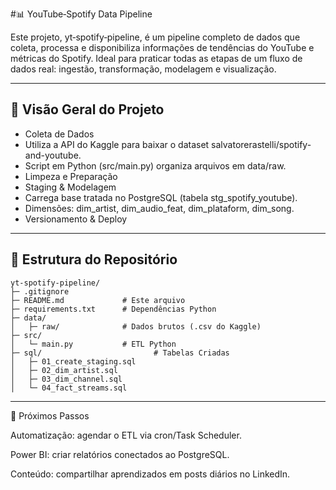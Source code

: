 #📊 YouTube‑Spotify Data Pipeline

Este projeto, yt‑spotify‑pipeline, é um pipeline completo de dados que coleta, processa e disponibiliza informações de tendências do YouTube e métricas do Spotify. Ideal para praticar todas as etapas de um fluxo de dados real: ingestão, transformação, modelagem e visualização.

---

## 🚀 Visão Geral do Projeto

- Coleta de Dados
- Utiliza a API do Kaggle para baixar o dataset salvatorerastelli/spotify-and-youtube.
- Script em Python (src/main.py) organiza arquivos em data/raw.
- Limpeza e Preparação
- Staging & Modelagem
- Carrega base tratada no PostgreSQL (tabela stg_spotify_youtube).
- Dimensões: dim_artist, dim_audio_feat, dim_plataform, dim_song.
- Versionamento & Deploy

---

## 📂 Estrutura do Repositório

```
yt-spotify-pipeline/
├─ .gitignore
├─ README.md             # Este arquivo
├─ requirements.txt      # Dependências Python
├─ data/
│   ├─ raw/              # Dados brutos (.csv do Kaggle)
├─ src/
│   └─ main.py           # ETL Python
├─ sql/                         # Tabelas Criadas
│   ├─ 01_create_staging.sql
│   ├─ 02_dim_artist.sql
│   ├─ 03_dim_channel.sql
│   └─ 04_fact_streams.sql
```

---
🎯 Próximos Passos

Automatização: agendar o ETL via cron/Task Scheduler.

Power BI: criar relatórios conectados ao PostgreSQL.

Conteúdo: compartilhar aprendizados em posts diários no LinkedIn.
